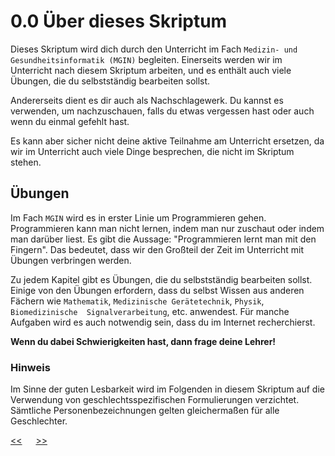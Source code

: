 # 0.0 Über dieses Skriptum

Dieses Skriptum wird dich durch den Unterricht im Fach
`Medizin- und Gesundheitsinformatik (MGIN)` begleiten.
Einerseits werden wir im Unterricht nach diesem Skriptum arbeiten,
und es enthält auch viele Übungen, die du selbstständig bearbeiten sollst.

Andererseits dient es dir auch als Nachschlagewerk.
Du kannst es verwenden, um nachzuschauen, 
falls du etwas vergessen hast oder auch wenn du einmal gefehlt hast.

Es kann aber sicher nicht deine aktive Teilnahme am Unterricht ersetzen,
da wir im Unterricht auch viele Dinge besprechen, die nicht im Skriptum stehen.


## Übungen

Im Fach `MGIN` wird es in erster Linie um Programmieren gehen.
Programmieren kann man nicht lernen, indem man nur zuschaut
oder indem man darüber liest.
Es gibt die Aussage: "Programmieren lernt man mit den Fingern".
Das bedeutet, dass wir den Großteil der Zeit im Unterricht mit Übungen
verbringen werden.

Zu jedem Kapitel gibt es Übungen, die du selbstständig bearbeiten sollst.
Einige von den Übungen erfordern, dass du selbst Wissen aus anderen Fächern
wie `Mathematik`, `Medizinische Gerätetechnik`, `Physik`, `Biomedizinische 
Signalverarbeitung`, etc. anwendest.
Für manche Aufgaben wird es auch notwendig sein, dass du im Internet recherchierst.

**Wenn du dabei Schwierigkeiten hast, dann frage deine Lehrer!**


### Hinweis

Im Sinne der guten Lesbarkeit wird im Folgenden in diesem Skriptum auf die Verwendung von geschlechtsspezifischen Formulierungen verzichtet. 
Sämtliche Personenbezeichnungen gelten gleichermaßen für alle Geschlechter.


[<<](../README.md) &emsp; [>>](1.0_ComputerGrundkenntnisse.md)
